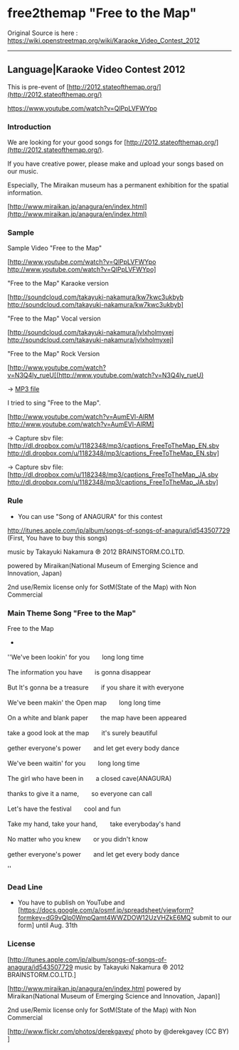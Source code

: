 # free2themap "Free to the Map"

Original Source is here :
https://wiki.openstreetmap.org/wiki/Karaoke_Video_Contest_2012

---

## Language|Karaoke Video Contest 2012

This is pre-event of [http://2012.stateofthemap.org/](http://2012.stateofthemap.org/)

https://www.youtube.com/watch?v=QlPpLVFWYpo



### Introduction

We are looking for your good songs for [http://2012.stateofthemap.org/](http://2012.stateofthemap.org/).

If you have creative power, please make and upload your songs based on our music.

Especially, The Miraikan museum has a permanent exhibition for the spatial information.

[http://www.miraikan.jp/anagura/en/index.html](http://www.miraikan.jp/anagura/en/index.html)



### Sample

Sample Video "Free to the Map"

[http://www.youtube.com/watch?v=QlPpLVFWYpo http://www.youtube.com/watch?v=QlPpLVFWYpo]


"Free to the Map" Karaoke version

[http://soundcloud.com/takayuki-nakamura/kw7kwc3ukbyb http://soundcloud.com/takayuki-nakamura/kw7kwc3ukbyb]


"Free to the Map" Vocal version

[http://soundcloud.com/takayuki-nakamura/jvlxholmyxej http://soundcloud.com/takayuki-nakamura/jvlxholmyxej]



"Free to the Map" Rock Version

[http://www.youtube.com/watch?v=N3Q4ly_rueU[(http://www.youtube.com/watch?v=N3Q4ly_rueU)

-> [MP3 file](https://github.com/furuhashilab/free2themap/blob/master/FreetotheMapRockversion.mp3)


I tried to sing "Free to the Map".

[http://www.youtube.com/watch?v=AumEVl-AlRM http://www.youtube.com/watch?v=AumEVl-AlRM]


-> Capture sbv file: [http://dl.dropbox.com/u/1182348/mp3/captions_FreeToTheMap_EN.sbv http://dl.dropbox.com/u/1182348/mp3/captions_FreeToTheMap_EN.sbv]


-> Capture sbv file: [http://dl.dropbox.com/u/1182348/mp3/captions_FreeToTheMap_JA.sbv http://dl.dropbox.com/u/1182348/mp3/captions_FreeToTheMap_JA.sbv]

### Rule
* You can use "Song of ANAGURA" for this contest

http://itunes.apple.com/jp/album/songs-of-songs-of-anagura/id543507729
(First, You have to buy this songs)


music by Takayuki Nakamura ℗ 2012 BRAINSTORM.CO.LTD.

powered by Miraikan(National Museum of Emerging Science and Innovation, Japan)

2nd use/Remix license only for SotM(State of the Map) with Non Commercial



### Main Theme Song "Free to the Map" 

Free to the Map

-

''We've been lookin' for you　　long long time

The information you have　　is gonna disappear

But It's gonna be a treasure　　if you share it with everyone

We've been makin' the Open map　　long long time

On a white and blank paper　　the map have been appeared 

take a good look at the map　　it's surely beautiful

gether everyone's power　　and let get every body dance


We've been waitin' for you　　long long time

The girl who have been in　　a closed cave(ANAGURA)

thanks to give it a name,　　so everyone can call

Let's have the festival　　cool and fun

Take my hand, take your hand,　　take everyboday's hand

No matter who you knew　　or you didn't know

gether everyone's power　　and let get every body dance

''

### Dead Line

* You have to publish on YouTube and [https://docs.google.com/a/osmf.jp/spreadsheet/viewform?formkey=dG9vQlp0WmpQamt4WWZDOW12UzVHZkE6MQ submit to our form] until Aug. 31th

### License

[http://itunes.apple.com/jp/album/songs-of-songs-of-anagura/id543507729 music by Takayuki Nakamura ℗ 2012 BRAINSTORM.CO.LTD.]

[http://www.miraikan.jp/anagura/en/index.html powered by Miraikan(National Museum of Emerging Science and Innovation, Japan)]

2nd use/Remix license only for SotM(State of the Map) with Non Commercial

[http://www.flickr.com/photos/derekgavey/ photo by @derekgavey (CC BY)  ]
